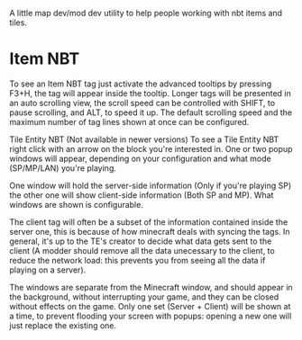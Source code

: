 A little map dev/mod dev utility to help people working with nbt items and tiles.

# Item NBT
To see an Item NBT tag just activate the advanced tooltips by pressing F3+H, the tag will appear inside the tooltip. Longer tags will be presented in an auto scrolling view, the scroll speed can be controlled with SHIFT, to pause scrolling, and ALT, to speed it up. The default scrolling speed and the maximum number of tag lines shown at once can be configured.

 

Tile Entity NBT (Not available in newer versions)
To see a Tile Entity NBT right click with an arrow on the block you're interested in. One or two popup windows will appear, depending on your configuration and what mode (SP/MP/LAN) you're playing.

One window will hold the server-side information (Only if you're playing SP) the other one will show client-side information (Both SP and MP). What windows are shown is configurable.

The client tag will often be a subset of the information contained inside the server one, this is because of how minecraft deals with syncing the tags. In general, it's up to the TE's creator to decide what data gets sent to the client (A modder should remove all the data unecessary to the client, to reduce the network load: this prevents you from seeing all the data if playing on a server).

The windows are separate from the Minecraft window, and should appear in the background, without interrupting your game, and they can be closed without effects on the game. Only one set (Server + Client) will be shown at a time, to prevent flooding your screen with popups: opening a new one will just replace the existing one.



